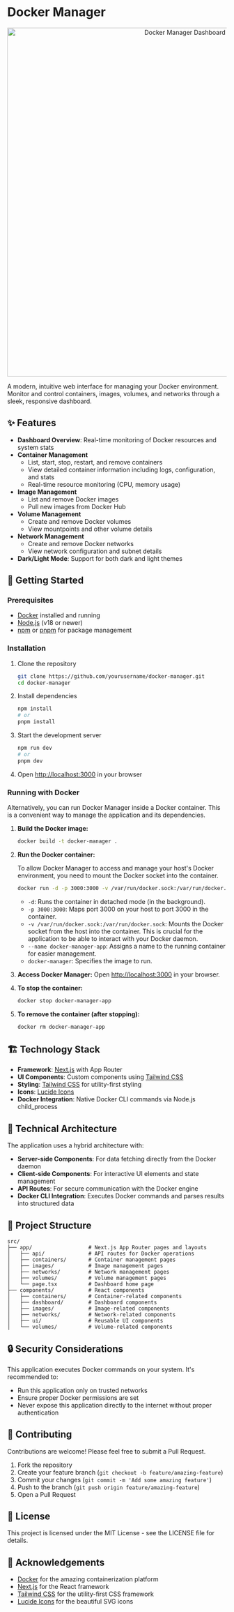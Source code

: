 # Docker Manager

<div align="center">
  <img src="https://github.com/joetaylordev/assets/raw/main/docker-manager-screenshot.png" alt="Docker Manager Dashboard" width="800"/>
</div>

A modern, intuitive web interface for managing your Docker environment. Monitor and control containers, images, volumes, and networks through a sleek, responsive dashboard.

## ✨ Features

- **Dashboard Overview**: Real-time monitoring of Docker resources and system stats
- **Container Management**
  - List, start, stop, restart, and remove containers
  - View detailed container information including logs, configuration, and stats
  - Real-time resource monitoring (CPU, memory usage)
- **Image Management**
  - List and remove Docker images
  - Pull new images from Docker Hub
- **Volume Management**
  - Create and remove Docker volumes
  - View mountpoints and other volume details
- **Network Management**
  - Create and remove Docker networks
  - View network configuration and subnet details
- **Dark/Light Mode**: Support for both dark and light themes

## 🚀 Getting Started

### Prerequisites

- [Docker](https://www.docker.com/get-started) installed and running
- [Node.js](https://nodejs.org/) (v18 or newer)
- [npm](https://www.npmjs.com/) or [pnpm](https://pnpm.io/) for package management

### Installation

1. Clone the repository
   ```bash
   git clone https://github.com/yourusername/docker-manager.git
   cd docker-manager
   ```

2. Install dependencies
   ```bash
   npm install
   # or
   pnpm install
   ```

3. Start the development server
   ```bash
   npm run dev
   # or
   pnpm dev
   ```

4. Open [http://localhost:3000](http://localhost:3000) in your browser

### Running with Docker

Alternatively, you can run Docker Manager inside a Docker container. This is a convenient way to manage the application and its dependencies.

1.  **Build the Docker image:**
    ```bash
    docker build -t docker-manager .
    ```

2.  **Run the Docker container:**

    To allow Docker Manager to access and manage your host's Docker environment, you need to mount the Docker socket into the container.

    ```bash
    docker run -d -p 3000:3000 -v /var/run/docker.sock:/var/run/docker.sock --name docker-manager-app docker-manager
    ```
    *   `-d`: Runs the container in detached mode (in the background).
    *   `-p 3000:3000`: Maps port 3000 on your host to port 3000 in the container.
    *   `-v /var/run/docker.sock:/var/run/docker.sock`: Mounts the Docker socket from the host into the container. This is crucial for the application to be able to interact with your Docker daemon.
    *   `--name docker-manager-app`: Assigns a name to the running container for easier management.
    *   `docker-manager`: Specifies the image to run.

3.  **Access Docker Manager:**
    Open [http://localhost:3000](http://localhost:3000) in your browser.

4.  **To stop the container:**
    ```bash
    docker stop docker-manager-app
    ```

5.  **To remove the container (after stopping):**
    ```bash
    docker rm docker-manager-app
    ```

## 🏗️ Technology Stack

- **Framework**: [Next.js](https://nextjs.org/) with App Router
- **UI Components**: Custom components using [Tailwind CSS](https://tailwindcss.com/)
- **Styling**: [Tailwind CSS](https://tailwindcss.com/) for utility-first styling
- **Icons**: [Lucide Icons](https://lucide.dev/)
- **Docker Integration**: Native Docker CLI commands via Node.js child_process

## 📝 Technical Architecture

The application uses a hybrid architecture with:

- **Server-side Components**: For data fetching directly from the Docker daemon
- **Client-side Components**: For interactive UI elements and state management
- **API Routes**: For secure communication with the Docker engine
- **Docker CLI Integration**: Executes Docker commands and parses results into structured data

## 🧩 Project Structure

```
src/
├── app/                  # Next.js App Router pages and layouts
│   ├── api/              # API routes for Docker operations
│   ├── containers/       # Container management pages
│   ├── images/           # Image management pages
│   ├── networks/         # Network management pages
│   ├── volumes/          # Volume management pages
│   └── page.tsx          # Dashboard home page
├── components/           # React components
│   ├── containers/       # Container-related components
│   ├── dashboard/        # Dashboard components
│   ├── images/           # Image-related components
│   ├── networks/         # Network-related components
│   ├── ui/               # Reusable UI components
│   └── volumes/          # Volume-related components
```

## 🔒 Security Considerations

This application executes Docker commands on your system. It's recommended to:

- Run this application only on trusted networks
- Ensure proper Docker permissions are set
- Never expose this application directly to the internet without proper authentication

## 🤝 Contributing

Contributions are welcome! Please feel free to submit a Pull Request.

1. Fork the repository
2. Create your feature branch (`git checkout -b feature/amazing-feature`)
3. Commit your changes (`git commit -m 'Add some amazing feature'`)
4. Push to the branch (`git push origin feature/amazing-feature`)
5. Open a Pull Request

## 📜 License

This project is licensed under the MIT License - see the LICENSE file for details.

## 🙏 Acknowledgements

- [Docker](https://www.docker.com/) for the amazing containerization platform
- [Next.js](https://nextjs.org/) for the React framework
- [Tailwind CSS](https://tailwindcss.com/) for the utility-first CSS framework
- [Lucide Icons](https://lucide.dev/) for the beautiful SVG icons